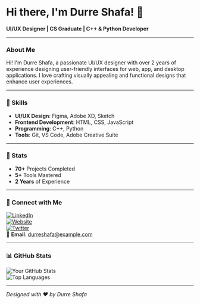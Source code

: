 # Hi there, I'm Durre Shafa! 👋


**UI/UX Designer | CS Graduate | C++ & Python Developer**

---

### About Me

Hi! I'm Durre Shafa, a passionate UI/UX designer with over 2 years of experience designing user-friendly interfaces for web, app, and desktop applications. I love crafting visually appealing and functional designs that enhance user experiences.

---

### 🚀 Skills

- **UI/UX Design**: Figma, Adobe XD, Sketch
- **Frontend Development**: HTML, CSS, JavaScript
- **Programming**: C++, Python
- **Tools**: Git, VS Code, Adobe Creative Suite

---

### 🌟 Stats

- **70+** Projects Completed  
- **5+** Tools Mastered  
- **2 Years** of Experience

---

### 🔗 Connect with Me

[![LinkedIn](https://img.shields.io/badge/LinkedIn-Connect-blue?style=flat&logo=linkedin)](https://linkedin.com/in/your-profile)  
[![Website](https://img.shields.io/badge/Website-Visit-green?style=flat&logo=internet-explorer)](https://yourwebsite.com)  
[![Twitter](https://img.shields.io/badge/Twitter-Follow-blue?style=flat&logo=twitter)](https://twitter.com/your-profile)  
📧 **Email**: [durreshafa@example.com](mailto:durreshafa@example.com)

---

### 📊 GitHub Stats

![Your GitHub Stats](https://github-readme-stats.vercel.app/api?username=your-username&show_icons=true&theme=radical)  
![Top Languages](https://github-readme-stats.vercel.app/api/top-langs/?username=your-username&layout=compact&theme=radical)

---

_Designed with ❤️ by Durre Shafa_



